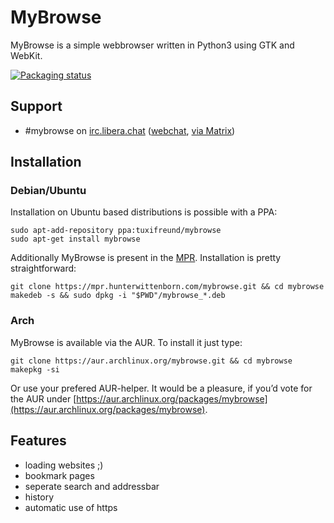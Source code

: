 
# MyBrowse

MyBrowse is a simple webbrowser written in Python3 using GTK and WebKit.

[![Packaging status](https://repology.org/badge/vertical-allrepos/mybrowse.svg)](https://repology.org/project/mybrowse/versions)

## Support

 * #mybrowse on [irc.libera.chat](https://libera.chat) ([webchat](https://web.libera.chat/?channel=#mybrowse), [via Matrix](https://matrix.to/#/#mybrowse:libera.chat))

## Installation

### Debian/Ubuntu

Installation on Ubuntu based distributions is possible with a PPA:

    sudo apt-add-repository ppa:tuxifreund/mybrowse
    sudo apt-get install mybrowse

Additionally MyBrowse is present in the [MPR](https://mpr.hunterwittenborn.com/packages/mybrowse). Installation is pretty straightforward:

    git clone https://mpr.hunterwittenborn.com/mybrowse.git && cd mybrowse
    makedeb -s && sudo dpkg -i "$PWD"/mybrowse_*.deb

### Arch

MyBrowse is available via the AUR. To install it just type:

    git clone https://aur.archlinux.org/mybrowse.git && cd mybrowse
    makepkg -si

Or use your prefered AUR-helper. It would be a pleasure, if you’d vote for the AUR under [https://aur.archlinux.org/packages/mybrowse](https://aur.archlinux.org/packages/mybrowse).

## Features

 * loading websites ;)
 * bookmark pages
 * seperate search and addressbar
 * history
 * automatic use of https
